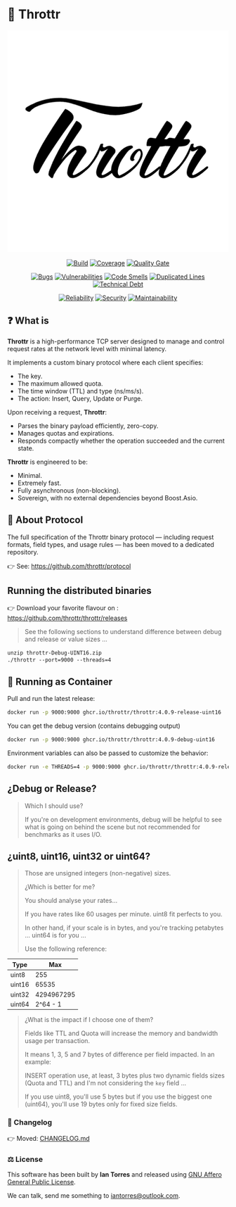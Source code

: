 # 🚀 Throttr

<p align="center"><a href="https://throttr.cl" target="_blank"><img src="./throttr.png" alt="Throttr"></a></p>

<p align="center">
<a href="https://github.com/throttr/throttr/actions/workflows/build.yml"><img src="https://github.com/throttr/throttr/actions/workflows/build.yml/badge.svg" alt="Build"></a>
<a href="https://codecov.io/gh/throttr/throttr"><img src="https://codecov.io/gh/throttr/throttr/graph/badge.svg?token=QCWYBNCJ0T" alt="Coverage"></a>
<a href="https://sonarcloud.io/project/overview?id=throttr_throttr"><img src="https://sonarcloud.io/api/project_badges/measure?project=throttr_throttr&metric=alert_status" alt="Quality Gate"></a>
</p>

<p align="center">
<a href="https://sonarcloud.io/project/overview?id=throttr_throttr"><img src="https://sonarcloud.io/api/project_badges/measure?project=throttr_throttr&metric=bugs" alt="Bugs"></a>
<a href="https://sonarcloud.io/project/overview?id=throttr_throttr"><img src="https://sonarcloud.io/api/project_badges/measure?project=throttr_throttr&metric=vulnerabilities" alt="Vulnerabilities"></a>
<a href="https://sonarcloud.io/project/overview?id=throttr_throttr"><img src="https://sonarcloud.io/api/project_badges/measure?project=throttr_throttr&metric=code_smells" alt="Code Smells"></a>
<a href="https://sonarcloud.io/project/overview?id=throttr_throttr"><img src="https://sonarcloud.io/api/project_badges/measure?project=throttr_throttr&metric=duplicated_lines_density" alt="Duplicated Lines"></a>
<a href="https://sonarcloud.io/project/overview?id=throttr_throttr"><img src="https://sonarcloud.io/api/project_badges/measure?project=throttr_throttr&metric=sqale_index" alt="Technical Debt"></a>
</p>

<p align="center">
<a href="https://sonarcloud.io/project/overview?id=throttr_throttr"><img src="https://sonarcloud.io/api/project_badges/measure?project=throttr_throttr&metric=reliability_rating" alt="Reliability"></a>
<a href="https://sonarcloud.io/project/overview?id=throttr_throttr"><img src="https://sonarcloud.io/api/project_badges/measure?project=throttr_throttr&metric=security_rating" alt="Security"></a>
<a href="https://sonarcloud.io/project/overview?id=throttr_throttr"><img src="https://sonarcloud.io/api/project_badges/measure?project=throttr_throttr&metric=sqale_rating" alt="Maintainability"></a>
</p>

## ❓ What is 

**Throttr** is a high-performance TCP server designed to manage and control request rates at the network level with minimal latency.

It implements a custom binary protocol where each client specifies:

- The key. 
- The maximum allowed quota.
- The time window (TTL) and type (ns/ms/s).
- The action: Insert, Query, Update or Purge.

Upon receiving a request, **Throttr**:

- Parses the binary payload efficiently, zero-copy.
- Manages quotas and expirations.
- Responds compactly whether the operation succeeded and the current state.

**Throttr** is engineered to be:

- Minimal.
- Extremely fast.
- Fully asynchronous (non-blocking).
- Sovereign, with no external dependencies beyond Boost.Asio.

## 📜 About Protocol

The full specification of the Throttr binary protocol — including request formats, field types, and usage rules — has been moved to a dedicated repository.

👉 See: https://github.com/throttr/protocol

## Running the distributed binaries

👉 Download your favorite flavour on : https://github.com/throttr/throttr/releases

> See the following sections to understand difference between debug and release or value sizes ...

```
unzip throttr-Debug-UINT16.zip
./throttr --port=9000 --threads=4
```

## 🐳 Running as Container

Pull and run the latest release:

```bash
docker run -p 9000:9000 ghcr.io/throttr/throttr:4.0.9-release-uint16
```

You can get the debug version (contains debugging output)

```bash
docker run -p 9000:9000 ghcr.io/throttr/throttr:4.0.9-debug-uint16
```

Environment variables can also be passed to customize the behavior:

```bash
docker run -e THREADS=4 -p 9000:9000 ghcr.io/throttr/throttr:4.0.9-release-uint16
```

## ¿Debug or Release?

> Which I should use?
>
> If you're on development environments, debug will be helpful to see what is going on behind the scene but not recommended for benchmarks as it uses I/O.

## ¿uint8, uint16, uint32 or uint64?


> Those are unsigned integers (non-negative) sizes. 
> 
> ¿Which is better for me?
> 
> 
> You should analyse your rates...
>
> If you have rates like 60 usages per minute. uint8 fit perfects to you.
>
> In other hand, if your scale is in bytes, and you're tracking petabytes ... uint64 is for you ...
> 
> Use the following reference:

| Type   | Max        |
|--------|------------|
| uint8  | 255        |
| uint16 | 65535      |
| uint32 | 4294967295 |
| uint64 | 2^64 - 1   |

> ¿What is the impact if I choose one of them?
> 
> Fields like TTL and Quota will increase the memory and bandwidth usage per transaction.
> 
> It means 1, 3, 5 and 7 bytes of difference per field impacted. In an example:
> 
> INSERT operation use, at least, 3 bytes plus two dynamic fields sizes (Quota and TTL) and I'm not considering the `key` field ... 
> 
> If you use uint8, you'll use 5 bytes but if you use the biggest one (uint64), you'll use 19 bytes only for fixed size fields.

### 📝 Changelog

👉 Moved: [CHANGELOG.md](./CHANGELOG.md)

### ⚖️ License

This software has been built by **Ian Torres** and released using [GNU Affero General Public License](./LICENSE).

We can talk, send me something to [iantorres@outlook.com](mailto:iantorres@outlook.com).
